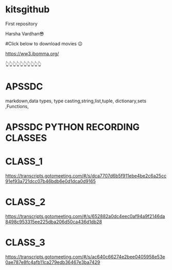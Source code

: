 # kitsgithub
First repository

Harsha Vardhan😎

#Click below to download movies 😉

https://ww3.ibomma.org/

👆👆👆👆👆👆👆👆👆👆


# APSSDC
 
markdown,data types, type casting,string,list,tuple, dictionary,sets
,Functions,

# APSSDC PYTHON RECORDING CLASSES

# CLASS_1
https://transcripts.gotomeeting.com/#/s/dca7707d6b5f911ebe4be2c6a25cc91ef93a721dcc07b46bdb6e0d1dca0d9165


# CLASS_2
https://transcripts.gotomeeting.com/#/s/652882a0dc4eec0af94a9f2146da8498c953315ee225dba206d50ca436d1db28


# CLASS_3
https://transcripts.gotomeeting.com/#/s/ac640c66274e2bee0405958e53e0ae787e8fc4afb11ca279edb36467e3ba7429


